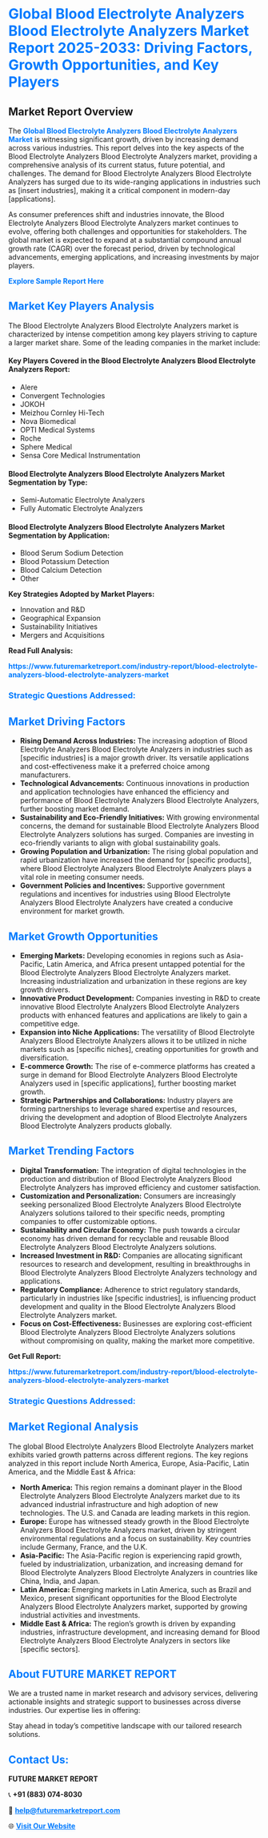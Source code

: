 <h1 style="color: #007BFF;">Global Blood Electrolyte Analyzers
Blood Electrolyte Analyzers Market Report 2025-2033: Driving Factors, Growth Opportunities, and Key Players</h1>

<section id="overview">
<h2>Market Report Overview</h2>
<p>The <a href="https://www.futuremarketreport.com/industry-report/blood-electrolyte-analyzers-blood-electrolyte-analyzers-market" style="color: #007BFF; text-decoration: none;"><strong>Global Blood Electrolyte Analyzers
Blood Electrolyte Analyzers Market</strong></a> is witnessing significant growth, driven by increasing demand across various industries. This report delves into the key aspects of the Blood Electrolyte Analyzers
Blood Electrolyte Analyzers market, providing a comprehensive analysis of its current status, future potential, and challenges. The demand for Blood Electrolyte Analyzers
Blood Electrolyte Analyzers has surged due to its wide-ranging applications in industries such as [insert industries], making it a critical component in modern-day [applications].</p>
<p>As consumer preferences shift and industries innovate, the Blood Electrolyte Analyzers
Blood Electrolyte Analyzers market continues to evolve, offering both challenges and opportunities for stakeholders. The global market is expected to expand at a substantial compound annual growth rate (CAGR) over the forecast period, driven by technological advancements, emerging applications, and increasing investments by major players.</p>
</section>

<section id="overview">
<p><a href="https://www.futuremarketreport.com/request-sample/reportId=102706" style="color: #007BFF; text-decoration: none;"><strong>Explore Sample Report Here</strong></a></p>
</section>

<section id="key-players">
<h2 style="color: #007BFF;">Market Key Players Analysis</h2>
<p>The Blood Electrolyte Analyzers
Blood Electrolyte Analyzers market is characterized by intense competition among key players striving to capture a larger market share. Some of the leading companies in the market include:</p>
<h4>Key Players Covered in the Blood Electrolyte Analyzers
Blood Electrolyte Analyzers Report:</h4>
<ul><li>Alere</li><li>Convergent Technologies</li><li>JOKOH</li><li>Meizhou Cornley Hi-Tech</li><li>Nova Biomedical</li><li>OPTI Medical Systems</li><li>Roche</li><li>Sphere Medical</li><li>Sensa Core Medical Instrumentation</li></ul>
<h4>Blood Electrolyte Analyzers
Blood Electrolyte Analyzers Market Segmentation by Type:</h4>
<ul><li>Semi-Automatic Electrolyte Analyzers</li><li>Fully Automatic Electrolyte Analyzers</li></ul>

<h4>Blood Electrolyte Analyzers
Blood Electrolyte Analyzers Market Segmentation by Application:</h4>
<ul><li>Blood Serum Sodium Detection</li><li>Blood Potassium Detection</li><li>Blood Calcium Detection</li><li>Other</li></ul>
<p><strong>Key Strategies Adopted by Market Players:</strong></p>
<ul>
<li>Innovation and R&D</li>
<li>Geographical Expansion</li>
<li>Sustainability Initiatives</li>
<li>Mergers and Acquisitions</li>
</ul>
</section>

<section>
<p><strong>Read Full Analysis: </strong></p><a href="https://www.futuremarketreport.com/industry-report/blood-electrolyte-analyzers-blood-electrolyte-analyzers-market" style="color: #007BFF; text-decoration: none;"><strong>https://www.futuremarketreport.com/industry-report/blood-electrolyte-analyzers-blood-electrolyte-analyzers-market</strong></a>
<h3 style="color: #007BFF;">Strategic Questions Addressed:</h3>
</section>

<section id="driving-factors">
<h2 style="color: #007BFF;">Market Driving Factors</h2>
<ul>
<li><strong>Rising Demand Across Industries:</strong> The increasing adoption of Blood Electrolyte Analyzers
Blood Electrolyte Analyzers in industries such as [specific industries] is a major growth driver. Its versatile applications and cost-effectiveness make it a preferred choice among manufacturers.</li>
<li><strong>Technological Advancements:</strong> Continuous innovations in production and application technologies have enhanced the efficiency and performance of Blood Electrolyte Analyzers
Blood Electrolyte Analyzers, further boosting market demand.</li>
<li><strong>Sustainability and Eco-Friendly Initiatives:</strong> With growing environmental concerns, the demand for sustainable Blood Electrolyte Analyzers
Blood Electrolyte Analyzers solutions has surged. Companies are investing in eco-friendly variants to align with global sustainability goals.</li>
<li><strong>Growing Population and Urbanization:</strong> The rising global population and rapid urbanization have increased the demand for [specific products], where Blood Electrolyte Analyzers
Blood Electrolyte Analyzers plays a vital role in meeting consumer needs.</li>
<li><strong>Government Policies and Incentives:</strong> Supportive government regulations and incentives for industries using Blood Electrolyte Analyzers
Blood Electrolyte Analyzers have created a conducive environment for market growth.</li>
</ul>
</section>

<section id="growth-opportunities">
<h2 style="color: #007BFF;">Market Growth Opportunities</h2>
<ul>
<li><strong>Emerging Markets:</strong> Developing economies in regions such as Asia-Pacific, Latin America, and Africa present untapped potential for the Blood Electrolyte Analyzers
Blood Electrolyte Analyzers market. Increasing industrialization and urbanization in these regions are key growth drivers.</li>
<li><strong>Innovative Product Development:</strong> Companies investing in R&D to create innovative Blood Electrolyte Analyzers
Blood Electrolyte Analyzers products with enhanced features and applications are likely to gain a competitive edge.</li>
<li><strong>Expansion into Niche Applications:</strong> The versatility of Blood Electrolyte Analyzers
Blood Electrolyte Analyzers allows it to be utilized in niche markets such as [specific niches], creating opportunities for growth and diversification.</li>
<li><strong>E-commerce Growth:</strong> The rise of e-commerce platforms has created a surge in demand for Blood Electrolyte Analyzers
Blood Electrolyte Analyzers used in [specific applications], further boosting market growth.</li>
<li><strong>Strategic Partnerships and Collaborations:</strong> Industry players are forming partnerships to leverage shared expertise and resources, driving the development and adoption of Blood Electrolyte Analyzers
Blood Electrolyte Analyzers products globally.</li>
</ul>
</section>

<section id="trending-factors">
<h2 style="color: #007BFF;">Market Trending Factors</h2>
<ul>
<li><strong>Digital Transformation:</strong> The integration of digital technologies in the production and distribution of Blood Electrolyte Analyzers
Blood Electrolyte Analyzers has improved efficiency and customer satisfaction.</li>
<li><strong>Customization and Personalization:</strong> Consumers are increasingly seeking personalized Blood Electrolyte Analyzers
Blood Electrolyte Analyzers solutions tailored to their specific needs, prompting companies to offer customizable options.</li>
<li><strong>Sustainability and Circular Economy:</strong> The push towards a circular economy has driven demand for recyclable and reusable Blood Electrolyte Analyzers
Blood Electrolyte Analyzers solutions.</li>
<li><strong>Increased Investment in R&D:</strong> Companies are allocating significant resources to research and development, resulting in breakthroughs in Blood Electrolyte Analyzers
Blood Electrolyte Analyzers technology and applications.</li>
<li><strong>Regulatory Compliance:</strong> Adherence to strict regulatory standards, particularly in industries like [specific industries], is influencing product development and quality in the Blood Electrolyte Analyzers
Blood Electrolyte Analyzers market.</li>
<li><strong>Focus on Cost-Effectiveness:</strong> Businesses are exploring cost-efficient Blood Electrolyte Analyzers
Blood Electrolyte Analyzers solutions without compromising on quality, making the market more competitive.</li>
</ul>
</section>

<section>
<p><strong>Get Full Report: </strong></p><a href="https://www.futuremarketreport.com/industry-report/blood-electrolyte-analyzers-blood-electrolyte-analyzers-market" style="color: #007BFF; text-decoration: none;"><strong>https://www.futuremarketreport.com/industry-report/blood-electrolyte-analyzers-blood-electrolyte-analyzers-market</strong></a>
<h3 style="color: #007BFF;">Strategic Questions Addressed:</h3>
</section>


<section id="regional-analysis">
<h2 style="color: #007BFF;">Market Regional Analysis</h2>
<p>The global Blood Electrolyte Analyzers
Blood Electrolyte Analyzers market exhibits varied growth patterns across different regions. The key regions analyzed in this report include North America, Europe, Asia-Pacific, Latin America, and the Middle East & Africa:</p>
<ul>
<li><strong>North America:</strong> This region remains a dominant player in the Blood Electrolyte Analyzers
Blood Electrolyte Analyzers market due to its advanced industrial infrastructure and high adoption of new technologies. The U.S. and Canada are leading markets in this region.</li>
<li><strong>Europe:</strong> Europe has witnessed steady growth in the Blood Electrolyte Analyzers
Blood Electrolyte Analyzers market, driven by stringent environmental regulations and a focus on sustainability. Key countries include Germany, France, and the U.K.</li>
<li><strong>Asia-Pacific:</strong> The Asia-Pacific region is experiencing rapid growth, fueled by industrialization, urbanization, and increasing demand for Blood Electrolyte Analyzers
Blood Electrolyte Analyzers in countries like China, India, and Japan.</li>
<li><strong>Latin America:</strong> Emerging markets in Latin America, such as Brazil and Mexico, present significant opportunities for the Blood Electrolyte Analyzers
Blood Electrolyte Analyzers market, supported by growing industrial activities and investments.</li>
<li><strong>Middle East & Africa:</strong> The region’s growth is driven by expanding industries, infrastructure development, and increasing demand for Blood Electrolyte Analyzers
Blood Electrolyte Analyzers in sectors like [specific sectors].</li>
</ul>
</section>

<footer>
<h2 style="color: #007BFF;">About FUTURE MARKET REPORT</h2>
<p>We are a trusted name in market research and advisory services, delivering actionable insights and strategic support to businesses across diverse industries. Our expertise lies in offering:</p>

<p>Stay ahead in today’s competitive landscape with our tailored research solutions.</p>

<h2 style="color: #007BFF;">Contact Us:</h2>
<p><strong>FUTURE MARKET REPORT</strong></p>
<p>📞 <strong>+91 (883) 074-8030</strong></p>
<p>📧 <strong><a href="mailto:help@futuremarketreport.com" style="color: #007BFF;">help@futuremarketreport.com</a></strong></p>
<p>🌐 <strong><a href="https://www.futuremarketreport.com/" style="color: #007BFF;">Visit Our Website</a></strong></p>
</footer>